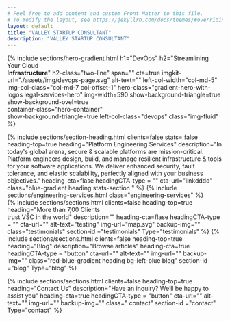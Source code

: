 ```yaml
---
# Feel free to add content and custom Front Matter to this file.
# To modify the layout, see https://jekyllrb.com/docs/themes/#overriding-theme-defaults
layout: default
title: "VALLEY STARTUP CONSULTANT"
description: "VALLEY STARTUP CONSULTANT"
---
```

{% include sections/hero-gradient.html 
  h1="DevOps"
  h2="Streamlining Your Cloud <br><strong>Infrastructure</strong>"
  h2-class="two-line"
  span=""
  cta=true
  imgkit-url="./assets/img/devops-page.svg"
  alt-text=""
  left-col-width="col-md-5"
  img-col-class="col-md-7 col-offset-1" 
  hero-class="gradient-hero-with-logos legal-services-hero"
  img-width=590
  show-background-triangle=true
  show-background-ovel=true  
  container-class="hero-container"  
  show-background-triangle=true
  left-col-class="devops"
  class="img-fluid"
%}
<section class="section justify-content-end justify-content-lg-center blue-gradient heading">
  <div class="container">
    {% include sections/section-heading.html
      clients=false
      stats= false
      heading-top=true
      heading="Platform Engineering Services"
      description="In today's global arena, secure & scalable platforms are mission-critical. Platform engineers design, build, and manage resilient infrastructure & tools for your software applications. We deliver enhanced security, fault tolerance, and elastic scalability, perfectly aligned with your business objectives."
      heading-cta=flase
      headingCTA-type = ""
      cta-url="linkdddd"   
      class="blue-gradient heading stats-section "      
    %}   
     {% include sections/engineering-services.html
            class="engineering-services"
            %} 

</div>
  </section>
{% include sections/sections.html
      clients=false
      heading-top=true
      heading="More than 7,00 Clients <br> trust VSC in the world"
      description=""
      heading-cta=flase
      headingCTA-type = ""
      cta-url=""
      alt-text="testing"
      img-url="map.svg"
      backup-img=""
      class="testimonials"
      section-id ="testimonials"
      Type="testimonials"
    %}   
{% include sections/sections.html
      clients=false
      heading-top=true
      heading="Blog"
      description="Browse articles"
      heading-cta=true
      headingCTA-type = "button"
      cta-url=""
      alt-text=""
      img-url=""
      backup-img=""
      class="red-blue-gradient heading bg-left-blue blog"
      section-id ="blog"
      Type="blog"
    %}

    
{% include sections/sections.html
      clients=false
      heading-top=true
      heading="Contact Us"
      description="Have an inquiry? We’ll be happy to assist you"
      heading-cta=true
      headingCTA-type = "button"
      cta-url=""
      alt-text=""
      img-url=""
      backup-img=""
      class=" contact"
      section-id ="contact"
      Type="contact"
    %}
    


